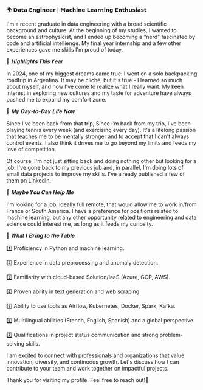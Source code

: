 🌍 𝗗𝗮𝘁𝗮 𝗘𝗻𝗴𝗶𝗻𝗲𝗲𝗿 | 𝗠𝗮𝗰𝗵𝗶𝗻𝗲 𝗟𝗲𝗮𝗿𝗻𝗶𝗻𝗴 𝗘𝗻𝘁𝗵𝘂𝘀𝗶𝗮𝘀𝘁

I'm a recent graduate in data engineering with a broad scientific background and culture. At the beginning of my studies, I wanted to become an astrophysicist, and I ended up becoming a “nerd” fascinated by code and artificial intellienge. My final year internship and a few other experiences gave me skills I'm proud of today.

🌟 𝑯𝒊𝒈𝒉𝒍𝒊𝒈𝒉𝒕𝒔 𝑻𝒉𝒊𝒔 𝒀𝒆𝒂𝒓

In 2024, one of my biggest dreams came true: I went on a solo backpacking roadtrip in Argentina. It may be cliché, but it's true - I learned so much about myself, and now I've come to realize what I really want. My keen interest in exploring new cultures and my taste for adventure have always pushed me to expand my comfort zone.

🎾 𝑴𝒚 𝑫𝒂𝒚-𝒕𝒐-𝑫𝒂𝒚 𝑳𝒊𝒇𝒆 𝑵𝒐𝒘

Since I've been back from that trip, Since I’m back from my trip, I've been playing tennis every week (and exercising every day). It's a lifelong passion that teaches me to be mentally stronger and to accept that I can't always control events. I also think it drives me to go beyond my limits and feeds my love of competition. 

Of course, I'm not just sitting back and doing nothing other but looking for a job. I've gone back to my previous job and, in parallel, I'm doing lots of small data projects to improve my skills. I've already published a few of them on LinkedIn.

🤝 𝑴𝒂𝒚𝒃𝒆 𝒀𝒐𝒖 𝑪𝒂𝒏 𝑯𝒆𝒍𝒑 𝑴𝒆

I'm looking for a job, ideally full remote, that would allow me to work in/from France or South America. I have a preference for positions related to machine learning, but any other opportunity related to engineering and data science could interest me, as long as it feeds my curiosity.

🚀 𝑾𝒉𝒂𝒕 𝑰 𝑩𝒓𝒊𝒏𝒈 𝒕𝒐 𝒕𝒉𝒆 𝑻𝒂𝒃𝒍𝒆

1️⃣ Proficiency in Python and machine learning.

2️⃣ Experience in data preprocessing and anomaly detection.

3️⃣ Familiarity with cloud-based Solution/IaaS (Azure, GCP, AWS).

4️⃣ Proven ability in text generation and web scraping.

5️⃣ Ability to use tools as Airflow, Kubernetes, Docker, Spark, Kafka.

6️⃣ Multilingual abilities (French, English, Spanish) and a global perspective.

7️⃣ Qualifications in project status communication and strong problem-solving skills.

I am excited to connect with professionals and organizations that value innovation, diversity, and continuous growth. Let's discuss how I can contribute to your team and work together on impactful projects.

Thank you for visiting my profile. Feel free to reach out!🙌

<!--
**fabricemlili/fabricemlili** is a ✨ _special_ ✨ repository because its `README.md` (this file) appears on your GitHub profile.

Here are some ideas to get you started:

- 🔭 I’m currently working on ...
- 🌱 I’m currently learning ...
- 👯 I’m looking to collaborate on ...
- 🤔 I’m looking for help with ...
- 💬 Ask me about ...
- 📫 How to reach me: ...
- 😄 Pronouns: ...
- ⚡ Fun fact: ...
-->
